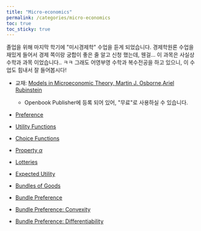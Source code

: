 ```yaml
---
title: "Micro-economics"
permalink: /categories/micro-economics
toc: true
toc_sticky: true
---
```


졸업을 위해 마지막 학기에 "미시경제학" 수업을 듣게 되었습니다.
경제학원론 수업을 재밌게 들어서 경제 쪽이랑 궁합이 좋은 줄 알고 신청 했는데, 웬걸... 이 과목은 사실상 수학과 과목 이었습니다.. ㅋㅋ
그래도 어영부영 수학과 복수전공을 하고 있으니, 이 수업도 힘내서 잘 들어봅시다!

- 교재: [Models in Microeconomic Theory, Martin J. Osborne,Ariel Rubinstein](https://www.openbookpublishers.com/books/10.11647/obp.0361)
  - Openbook Publisher에 등록 되어 있어, "무료"로 사용하실 수 있습니다.

- [Preference](/2025/03/05/preferences/)
- [Utility Functions](/2025/03/10/utility-functions/)
- [Choice Functions](/2025/03/12/choice-functions/)
- [Property $\alpha$](/2025/03/17/property-alpha/)
- [Lotteries](/2025/03/19/lotteries/)
- [Expected Utility](/2025/04/18/expected-utility/)
- [Bundles of Goods](/2025/04/12/bundles-of-goods/)
- [Bundle Preference](/2025/04/13/bundle-preference/)
- [Bundle Preference: Convexity](/2025/04/14/bundle-preference-convexity/)
- [Bundle Preference: Differentiability](/2025/04/14/bundle-preference-differentiability/)
